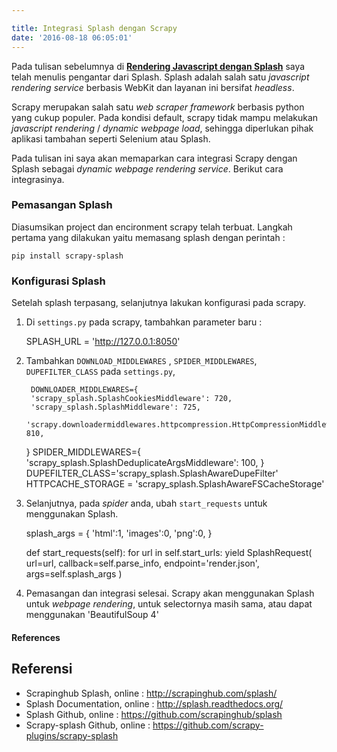 ```yaml
---

title: Integrasi Splash dengan Scrapy
date: '2016-08-18 06:05:01'
---
```


Pada tulisan sebelumnya di **[Rendering Javascript dengan Splash](https://rizkidoank.com/2016/06/16/rendering-javascript-dengan-splash/)** saya telah menulis pengantar dari Splash. Splash adalah salah satu *javascript rendering service* berbasis WebKit dan layanan ini bersifat *headless*.

Scrapy merupakan salah satu *web scraper framework* berbasis python yang cukup populer. Pada kondisi default, scrapy tidak mampu melakukan *javascript rendering* / *dynamic webpage load*, sehingga diperlukan pihak aplikasi tambahan seperti Selenium atau Splash.

Pada tulisan ini saya akan memaparkan cara integrasi Scrapy dengan Splash sebagai *dynamic webpage rendering service*. Berikut cara integrasinya.

### Pemasangan Splash
Diasumsikan project dan encironment scrapy telah terbuat. Langkah pertama yang dilakukan yaitu memasang splash dengan perintah :

    pip install scrapy-splash
### Konfigurasi Splash
Setelah splash terpasang, selanjutnya lakukan konfigurasi pada scrapy.
1. Di `settings.py` pada scrapy, tambahkan parameter baru :
    
    SPLASH_URL = 'http://127.0.0.1:8050'
2. Tambahkan `DOWNLOAD_MIDDLEWARES` , `SPIDER_MIDDLEWARES`, `DUPEFILTER_CLASS` pada `settings.py`,

        DOWNLOADER_MIDDLEWARES={
        'scrapy_splash.SplashCookiesMiddleware': 720,
        'scrapy_splash.SplashMiddleware': 725,
	    'scrapy.downloadermiddlewares.httpcompression.HttpCompressionMiddleware': 810,
    }
	SPIDER_MIDDLEWARES={
	    'scrapy_splash.SplashDeduplicateArgsMiddleware': 100,
	}
    DUPEFILTER_CLASS='scrapy_splash.SplashAwareDupeFilter'
    HTTPCACHE_STORAGE = 'scrapy_splash.SplashAwareFSCacheStorage'
3. Selanjutnya, pada *spider* anda, ubah `start_requests` untuk menggunakan Splash.
    
    splash_args = {
        'html':1,
        'images':0,
        'png':0,
    }

    def start_requests(self):
        for url in self.start_urls:
            yield SplashRequest(
                url=url,
                callback=self.parse_info,
                endpoint='render.json',
                args=self.splash_args
            )
4. Pemasangan dan integrasi selesai. Scrapy akan menggunakan Splash untuk *webpage rendering*, untuk selectornya masih sama, atau dapat menggunakan 'BeautifulSoup 4'

#### References
## Referensi
* Scrapinghub Splash, online : http://scrapinghub.com/splash/
* Splash Documentation, online : http://splash.readthedocs.org/
* Splash Github, online : https://github.com/scrapinghub/splash
* Scrapy-splash Github, online : https://github.com/scrapy-plugins/scrapy-splash
